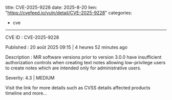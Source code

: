  
title: CVE-2025-9228
date: 2025-8-20
lien: "https://cvefeed.io/vuln/detail/CVE-2025-9228"
categories:
  - cve
---

CVE ID : CVE-2025-9228

Published :  20 août 2025 09:15 | 4 heures
52 minutes ago

Description : MiR software versions prior to version 3.0.0 have insufficient authorization controls when creating text notes
allowing low-privilege users to create notes which are intended only for administrative users.

Severity: 4.3 | MEDIUM

Visit the link for more details
such as CVSS details
affected products
timeline
and more...
